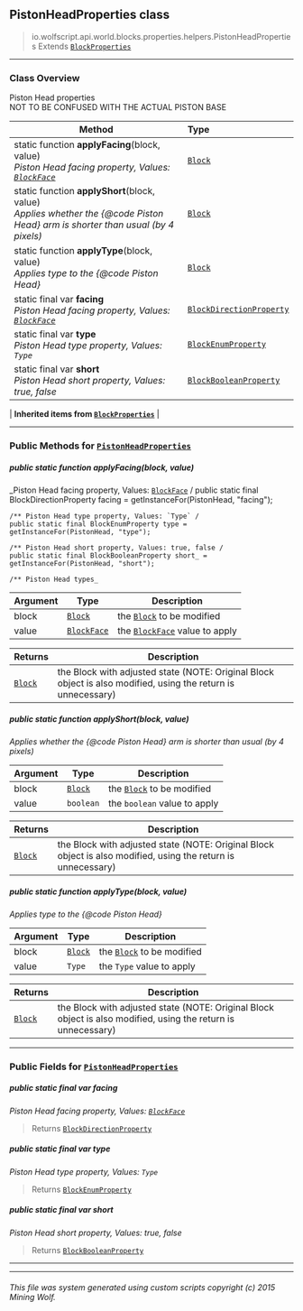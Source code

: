 ## PistonHeadProperties __class__

>io.wolfscript.api.world.blocks.properties.helpers.PistonHeadProperties
>Extends [`BlockProperties`](BlockProperties.md)

---

### Class Overview

Piston Head properties<br/> NOT TO BE CONFUSED WITH THE ACTUAL PISTON BASE

Method | Type   
--- | :--- 
static function __applyFacing__(block, value) <br> _Piston Head facing property, Values: [`BlockFace`](../../BlockFace.md)_ | [`Block`](../../Block.md)
static function __applyShort__(block, value) <br> _Applies whether the {@code Piston Head} arm is shorter than usual (by 4 pixels)_ | [`Block`](../../Block.md)
static function __applyType__(block, value) <br> _Applies type to the {@code Piston Head}_ | [`Block`](../../Block.md)
static final var __facing__ <br> _Piston Head facing property, Values: [`BlockFace`](../../BlockFace.md)_ | [`BlockDirectionProperty`](../BlockDirectionProperty.md)
static final var __type__ <br> _Piston Head type property, Values: `Type`_ | [`BlockEnumProperty`](../BlockEnumProperty.md)
static final var __short__ <br> _Piston Head short property, Values: true, false_ | [`BlockBooleanProperty`](../BlockBooleanProperty.md)
 |
__Inherited items from [`BlockProperties`](BlockProperties.md)__ |





---


### Public Methods for [`PistonHeadProperties`](PistonHeadProperties.md)

##### <a id='applyfacing'></a>public static function __applyFacing__(block, value)

_Piston Head facing property, Values: [`BlockFace`](../../BlockFace.md) /
    public static final BlockDirectionProperty facing = getInstanceFor(PistonHead, "facing");

    /** Piston Head type property, Values: `Type` /
    public static final BlockEnumProperty type = getInstanceFor(PistonHead, "type");

    /** Piston Head short property, Values: true, false /
    public static final BlockBooleanProperty short_ = getInstanceFor(PistonHead, "short");

    /** Piston Head types_

Argument | Type | Description  
--- | --- | --- 
block | [`Block`](../../Block.md) | the [`Block`](../../Block.md) to be modified
value | [`BlockFace`](../../BlockFace.md) | the [`BlockFace`](../../BlockFace.md) value to apply

Returns | Description
--- | --- 
[`Block`](../../Block.md) | the Block with adjusted state (NOTE: Original Block object is also modified, using the return is unnecessary)


##### <a id='applyshort'></a>public static function __applyShort__(block, value)

_Applies whether the {@code Piston Head} arm is shorter than usual (by 4 pixels)_

Argument | Type | Description  
--- | --- | --- 
block | [`Block`](../../Block.md) | the [`Block`](../../Block.md) to be modified
value | `boolean` | the `boolean` value to apply

Returns | Description
--- | --- 
[`Block`](../../Block.md) | the Block with adjusted state (NOTE: Original Block object is also modified, using the return is unnecessary)


##### <a id='applytype'></a>public static function __applyType__(block, value)

_Applies type to the {@code Piston Head}_

Argument | Type | Description  
--- | --- | --- 
block | [`Block`](../../Block.md) | the [`Block`](../../Block.md) to be modified
value | `Type` | the `Type` value to apply

Returns | Description
--- | --- 
[`Block`](../../Block.md) | the Block with adjusted state (NOTE: Original Block object is also modified, using the return is unnecessary)


---

### Public Fields for [`PistonHeadProperties`](PistonHeadProperties.md)

##### <a id='facing'></a>public static final var __facing__

_Piston Head facing property, Values: [`BlockFace`](../../BlockFace.md)_

>Returns
>  [`BlockDirectionProperty`](../BlockDirectionProperty.md)

##### <a id='type'></a>public static final var __type__

_Piston Head type property, Values: `Type`_

>Returns
>  [`BlockEnumProperty`](../BlockEnumProperty.md)

##### <a id='short'></a>public static final var __short__

_Piston Head short property, Values: true, false_

>Returns
>  [`BlockBooleanProperty`](../BlockBooleanProperty.md)

---


---


###### This file was system generated using custom scripts copyright (c) 2015 Mining Wolf.
	


